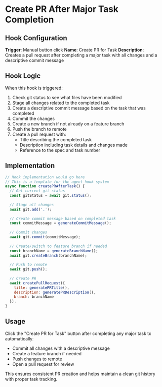 # Create PR After Major Task Completion

## Hook Configuration

**Trigger**: Manual button click
**Name**: Create PR for Task
**Description**: Creates a pull request after completing a major task with all changes and a descriptive commit message

## Hook Logic

When this hook is triggered:

1. Check git status to see what files have been modified
2. Stage all changes related to the completed task
3. Create a descriptive commit message based on the task that was completed
4. Commit the changes
5. Create a new branch if not already on a feature branch
6. Push the branch to remote
7. Create a pull request with:
   - Title describing the completed task
   - Description including task details and changes made
   - Reference to the spec and task number

## Implementation

```javascript
// Hook implementation would go here
// This is a template for the agent hook system
async function createPRAfterTask() {
  // Get current git status
  const gitStatus = await git.status();
  
  // Stage all changes
  await git.add('.');
  
  // Create commit message based on completed task
  const commitMessage = generateCommitMessage();
  
  // Commit changes
  await git.commit(commitMessage);
  
  // Create/switch to feature branch if needed
  const branchName = generateBranchName();
  await git.createBranch(branchName);
  
  // Push to remote
  await git.push();
  
  // Create PR
  await createPullRequest({
    title: generatePRTitle(),
    description: generatePRDescription(),
    branch: branchName
  });
}
```

## Usage

Click the "Create PR for Task" button after completing any major task to automatically:
- Commit all changes with a descriptive message
- Create a feature branch if needed
- Push changes to remote
- Open a pull request for review

This ensures consistent PR creation and helps maintain a clean git history with proper task tracking.